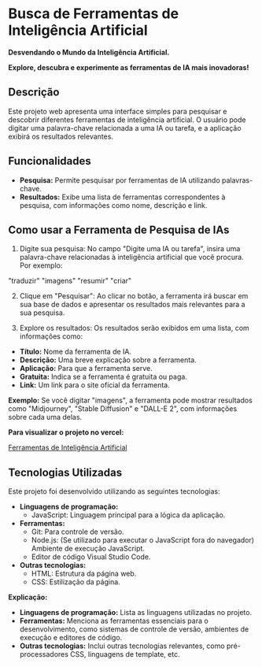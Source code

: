 # Busca de Ferramentas de Inteligência Artificial

**Desvendando o Mundo da Inteligência Artificial.**

**Explore, descubra e experimente as ferramentas de IA mais inovadoras!**

## Descrição
Este projeto web apresenta uma interface simples para pesquisar e descobrir diferentes ferramentas de inteligência artificial. O usuário pode digitar uma palavra-chave relacionada a uma IA ou tarefa, e a aplicação exibirá os resultados relevantes.

## Funcionalidades
* **Pesquisa:** Permite pesquisar por ferramentas de IA utilizando palavras-chave.
* **Resultados:** Exibe uma lista de ferramentas correspondentes à pesquisa, com informações como nome, descrição e link.

## Como usar a Ferramenta de Pesquisa de IAs

1. Digite sua pesquisa: No campo "Digite uma IA ou tarefa", insira uma palavra-chave relacionadas à inteligência artificial que você procura. Por exemplo:

"traduzir"
"imagens"
"resumir"
"criar"

2. Clique em "Pesquisar": Ao clicar no botão, a ferramenta irá buscar em sua base de dados e apresentar os resultados mais relevantes para a sua pesquisa.

3. Explore os resultados: Os resultados serão exibidos em uma lista, com informações como:

* **Título:** Nome da ferramenta de IA.
* **Descrição:** Uma breve explicação sobre a ferramenta.
* **Aplicação:** Para que a ferramenta serve.
* **Gratuita:** Indica se a ferramenta é gratuita ou paga.
* **Link:** Um link para o site oficial da ferramenta.

**Exemplo:** Se você digitar "imagens", a ferramenta pode mostrar resultados como "Midjourney", "Stable Diffusion" e "DALL-E 2", com informações sobre cada uma delas.

**Para visualizar o projeto no vercel:**

<a href="https://ferramentas-ia.vercel.app/" target="_blank">Ferramentas de Inteligência Artificial</a>

## Tecnologias Utilizadas

Este projeto foi desenvolvido utilizando as seguintes tecnologias:

* **Linguagens de programação:**
  * JavaScript: Linguagem principal para a lógica da aplicação.
* **Ferramentas:**
  * Git: Para controle de versão.
  * Node.js: (Se utilizado para executar o JavaScript fora do navegador) Ambiente de execução JavaScript.
  * Editor de código Visual Studio Code.
* **Outras tecnologias:**
  * HTML: Estrutura da página web.
  * CSS: Estilização da página.

**Explicação:**

* **Linguagens de programação:** Lista as linguagens utilizadas no projeto.
* **Ferramentas:** Menciona as ferramentas essenciais para o desenvolvimento, como sistemas de controle de versão, ambientes de execução e editores de código.
* **Outras tecnologias:** Inclui outras tecnologias relevantes, como pré-processadores CSS, linguagens de template, etc.
